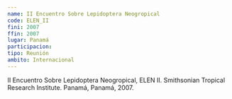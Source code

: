 ```yaml
---
name: II Encuentro Sobre Lepidoptera Neogropical
code: ELEN_II
fini: 2007
ffin: 2007
lugar: Panamá
participacion:
tipo: Reunión
ambito: Internacional
---
```


II Encuentro Sobre Lepidoptera Neogropical, ELEN II. Smithsonian Tropical Research Institute. Panamá, Panamá, 2007.

